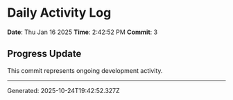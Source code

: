 # Daily Activity Log

**Date**: Thu Jan 16 2025
**Time**: 2:42:52 PM
**Commit**: 3

## Progress Update

This commit represents ongoing development activity.

---
Generated: 2025-10-24T19:42:52.327Z
